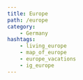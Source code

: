 ```yaml
---
title: Europe
path: /europe
category: 
    - Germany
hashtags:
    - living_europe
    - map_of_europe
    - europe_vacations
    - ig_europe
---
```


